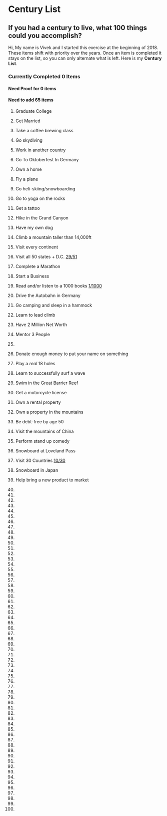 # Century List
## If you had a century to live, what 100 things could you accomplish?

Hi,
My name is Vivek and I started this exercise at the beginning of 2018. These items shift with priority over the years. Once an item is completed it stays on the list, so you can only alternate what is left. Here is my **Century List**.


### Currently Completed **0** Items
#### Need Proof for **0** items
#### Need to add **65** items


1. Graduate College

2. Get Married

3. Take a coffee brewing class

4. Go skydiving

5. Work in another country

6. Go To Oktoberfest In Germany

7. Own a home

8. Fly a plane

9. Go heli-skiing/snowboarding

10. Go to yoga on the rocks

11. Get a tattoo

12. Hike in the Grand Canyon

13. Have my own dog

14. Climb a mountain taller than 14,000ft

15. Visit every continent

16. Visit all 50 states + D.C. [29/51](../master/states.md)

17. Complete a Marathon

18. Start a Business

19. Read and/or listen to a 1000 books [1/1000](../master/books.md)

20. Drive the Autobahn in Germany

21. Go camping and sleep in a hammock

22. Learn to lead climb

23. Have 2 Million Net Worth

24. Mentor 3 People

25.

26. Donate enough money to put your name on something

27. Play a *real* 18 holes

28. Learn to successfully surf a wave

29. Swim in the Great Barrier Reef

30. Get a motorcycle license

31. Own a rental property

32. Own a property in the mountains

33. Be debt-free by age 50

34. Visit the mountains of China

35. Perform stand up comedy

36. Snowboard at Loveland Pass

37. Visit 30 Countries [10/30](../master/countries.md)

38. Snowboard in Japan

39. Help bring a new product to market

40.

41.

42.

43.

44.

45.

46.

47.

48.

49.

50.

51.

52.

53.

54.

55.

56.

57.

58.

59.

60.

61.

62.

63.

64.

65.

66.

67.

68.

69.

70.

71.

72.

73.

74.

75.   
76.   
77.   
78.   
79.   
80.   
81.   
82.   
83.   
84.   
85.   
86.   
87.  
88.   
89.   
90.   
91.   
92.   
93.
94.
95.
96.
97.
98.
99.
100.
